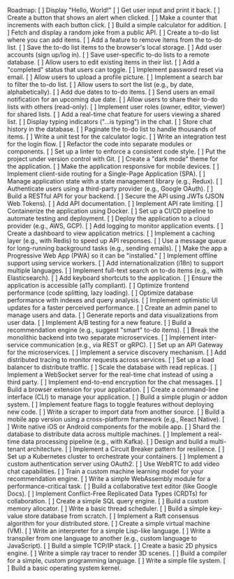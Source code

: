 Roadmap:
[ ] Display "Hello, World!"
[ ] Get user input and print it back.
[ ] Create a button that shows an alert when clicked.
[ ] Make a counter that increments with each button click.
[ ] Build a simple calculator for addition.
[ ] Fetch and display a random joke from a public API.
[ ] Create a to-do list where you can add items.
[ ] Add a feature to remove items from the to-do list.
[ ] Save the to-do list items to the browser's local storage.
[ ] Add user accounts (sign up/log in).
[ ] Save user-specific to-do lists to a remote database.
[ ] Allow users to edit existing items in their list.
[ ] Add a "completed" status that users can toggle.
[ ] Implement password reset via email.
[ ] Allow users to upload a profile picture.
[ ] Implement a search bar to filter the to-do list.
[ ] Allow users to sort the list (e.g., by date, alphabetically).
[ ] Add due dates to to-do items.
[ ] Send users an email notification for an upcoming due date.
[ ] Allow users to share their to-do lists with others (read-only).
[ ] Implement user roles (owner, editor, viewer) for shared lists.
[ ] Add a real-time chat feature for users viewing a shared list.
[ ] Display typing indicators ("...is typing") in the chat.
[ ] Store chat history in the database.
[ ] Paginate the to-do list to handle thousands of items.
[ ] Write a unit test for the calculator logic.
[ ] Write an integration test for the login flow.
[ ] Refactor the code into separate modules or components.
[ ] Set up a linter to enforce a consistent code style.
[ ] Put the project under version control with Git.
[ ] Create a "dark mode" theme for the application.
[ ] Make the application responsive for mobile devices.
[ ] Implement client-side routing for a Single-Page Application (SPA).
[ ] Manage application state with a state management library (e.g., Redux).
[ ] Authenticate users using a third-party provider (e.g., Google OAuth).
[ ] Build a RESTful API for your backend.
[ ] Secure the API using JWTs (JSON Web Tokens).
[ ] Add API documentation.
[ ] Implement API rate limiting.
[ ] Containerize the application using Docker.
[ ] Set up a CI/CD pipeline to automate testing and deployment.
[ ] Deploy the application to a cloud provider (e.g., AWS, GCP).
[ ] Add logging to monitor application events.
[ ] Create a dashboard to view application metrics.
[ ] Implement a caching layer (e.g., with Redis) to speed up API responses.
[ ] Use a message queue for long-running background tasks (e.g., sending emails).
[ ] Make the app a Progressive Web App (PWA) so it can be "installed."
[ ] Implement offline support using service workers.
[ ] Add internationalization (i18n) to support multiple languages.
[ ] Implement full-text search on to-do items (e.g., with Elasticsearch).
[ ] Add keyboard shortcuts to the application.
[ ] Ensure the application is accessible (a11y compliant).
[ ] Optimize frontend performance (code splitting, lazy loading).
[ ] Optimize database performance with indexes and query analysis.
[ ] Implement optimistic UI updates for a faster perceived performance.
[ ] Create an admin panel to manage users and data.
[ ] Generate reports and data visualizations from user data.
[ ] Implement A/B testing for a new feature.
[ ] Build a recommendation engine (e.g., suggest "smart" to-do items).
[ ] Break the monolithic backend into two separate microservices.
[ ] Implement inter-service communication (e.g., via REST or gRPC).
[ ] Set up an API Gateway for the microservices.
[ ] Implement a service discovery mechanism.
[ ] Add distributed tracing to monitor requests across services.
[ ] Set up a load balancer to distribute traffic.
[ ] Scale the database with read replicas.
[ ] Implement a WebSocket server for the real-time chat instead of using a third party.
[ ] Implement end-to-end encryption for the chat messages.
[ ] Build a browser extension for your application.
[ ] Create a command-line interface (CLI) to manage your application.
[ ] Build a simple plugin or addon system.
[ ] Implement feature flags to toggle features without deploying new code.
[ ] Write a scraper to import data from another source.
[ ] Build a mobile app version using a cross-platform framework (e.g., React Native).
[ ] Write native iOS or Android components for the mobile app.
[ ] Shard the database to distribute data across multiple machines.
[ ] Implement a real-time data processing pipeline (e.g., with Kafka).
[ ] Design and build a multi-tenant architecture.
[ ] Implement a Circuit Breaker pattern for resilience.
[ ] Set up a Kubernetes cluster to orchestrate your containers.
[ ] Implement a custom authentication server using OAuth2.
[ ] Use WebRTC to add video chat capabilities.
[ ] Train a custom machine learning model for your recommendation engine.
[ ] Write a simple WebAssembly module for a performance-critical task.
[ ] Build a collaborative text editor (like Google Docs).
[ ] Implement Conflict-Free Replicated Data Types (CRDTs) for collaboration.
[ ] Create a simple SQL query engine.
[ ] Build a custom memory allocator.
[ ] Write a basic thread scheduler.
[ ] Build a simple key-value store database from scratch.
[ ] Implement a Raft consensus algorithm for your distributed store.
[ ] Create a simple virtual machine (VM).
[ ] Write an interpreter for a simple Lisp-like language.
[ ] Write a transpiler from one language to another (e.g., custom language to JavaScript).
[ ] Build a simple TCP/IP stack.
[ ] Create a basic 2D physics engine.
[ ] Write a simple ray tracer to render 3D scenes.
[ ] Build a compiler for a simple, custom programming language.
[ ] Write a simple file system.
[ ] Build a basic operating system kernel.

